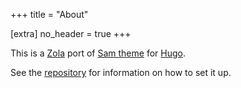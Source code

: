 +++
title = "About"

[extra]
no_header = true
+++

This is a [Zola][zola] port of [Sam theme][original] for [Hugo][hugo].

See the [repository][repository] for information on how to set it up.

[zola]: https://getzola.org
[original]: https://github.com/victoriadotdev/hugo-theme-sam
[hugo]: https://gohugo.io
[repository]: https://github.com/flyingP0tat0/zola-sam
